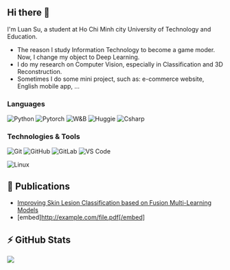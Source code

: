 ## Hi there 👋

<!--
**luansu/luansu** is a ✨ _special_ ✨ repository because its `README.md` (this file) appears on your GitHub profile.

Here are some ideas to get you started:

- 🔭 I’m currently working on ...
- 🌱 I’m currently learning ...
- 👯 I’m looking to collaborate on ...
- 🤔 I’m looking for help with ...
- 💬 Ask me about ...
- 📫 How to reach me: ...
- 😄 Pronouns: ...
- ⚡ Fun fact: ...
-->

I'm Luan Su, a student at Ho Chi Minh city University of Technology and Education.
 - The reason I study Information Technology to become a game moder. Now, I change my object to Deep Learning.
 - I do my research on Computer Vision, especially in Classification and 3D Reconstruction.
 - Sometimes I do some mini project, such as: e-commerce website, English mobile app, ...

### Languages
  ![Python](https://img.shields.io/badge/-Python-black?style=flat-square&logo=Python)
  ![Pytorch](https://img.shields.io/badge/PyTorch-EE4C2C?style=flat-square&logo=pytorch)
  ![W&B](https://img.shields.io/badge/Weights_&_Biases-FFBE00?style=flat-square&logo=WeightsAndBiases)
  ![Huggie](https://img.shields.io/badge/-HuggingFace-FDEE21?style=flat-square&logo=HuggingFace)
  ![Csharp](https://img.shields.io/badge/C%23-239120?style=flat-square&logo=csharp)
### Technologies & Tools
  ![Git](https://img.shields.io/badge/-Git-black?style=flat-square&logo=git)
  ![GitHub](https://img.shields.io/badge/-GitHub-181717?style=flat-square&logo=github)
  ![GitLab](https://img.shields.io/badge/-GitLab-FCA121?style=flat-square&logo=gitlab)
  ![VS Code](https://img.shields.io/badge/-VS%20Code-007ACC?style=flat-square&logo=visual-studio-code)

  ![Linux](https://img.shields.io/badge/Linux-black?style=flat-square&logo=linux)

## 🔭 Publications
 - [Improving Skin Lesion Classification based on Fusion Multi-Learning Models](https://ieeexplore.ieee.org/document/10858900)
 - [embed]http://example.com/file.pdf[/embed]
## ⚡ GitHub Stats

<img src="https://github-readme-stats.vercel.app/api/top-langs/?username=luansu&layout=compact&count_private=true&theme=gruvbox" />
